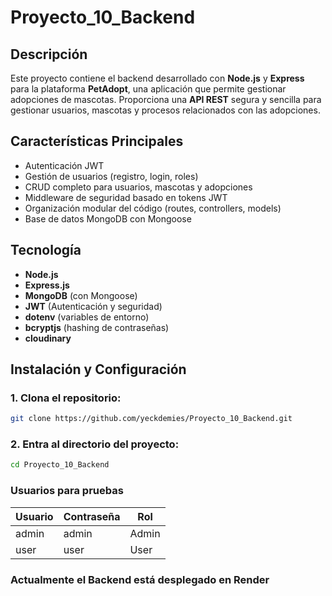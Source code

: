 # Proyecto_10_Backend

## Descripción
Este proyecto contiene el backend desarrollado con **Node.js** y **Express** para la plataforma **PetAdopt**, una aplicación que permite gestionar adopciones de mascotas. Proporciona una **API REST** segura y sencilla para gestionar usuarios, mascotas y procesos relacionados con las adopciones.

## Características Principales

- Autenticación JWT
- Gestión de usuarios (registro, login, roles)
- CRUD completo para usuarios, mascotas y adopciones
- Middleware de seguridad basado en tokens JWT
- Organización modular del código (routes, controllers, models)
- Base de datos MongoDB con Mongoose

## Tecnología

- **Node.js**
- **Express.js**
- **MongoDB** (con Mongoose)
- **JWT** (Autenticación y seguridad)
- **dotenv** (variables de entorno)
- **bcryptjs** (hashing de contraseñas)
- **cloudinary**

## Instalación y Configuración

### 1. Clona el repositorio:
```bash
git clone https://github.com/yeckdemies/Proyecto_10_Backend.git
```

### 2. Entra al directorio del proyecto:
```bash
cd Proyecto_10_Backend
```

### Usuarios para pruebas

| Usuario | Contraseña | Rol   |
|---------|------------|-------|
| admin   | admin      | Admin |
| user    | user       | User  |

###  Actualmente el Backend está desplegado en Render
